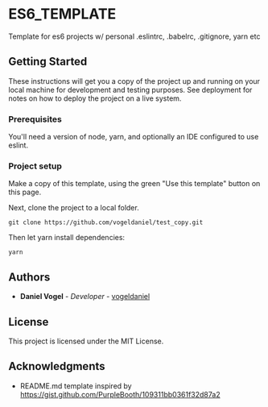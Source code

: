 # ES6_TEMPLATE

Template for es6 projects w/ personal .eslintrc, .babelrc, .gitignore, yarn etc

## Getting Started

These instructions will get you a copy of the project up and running on your local machine for development and testing purposes. See deployment for notes on how to deploy the project on a live system.

### Prerequisites

You'll need a version of node, yarn, and optionally an IDE configured to use eslint.

### Project setup

Make a copy of this template, using the green "Use this template" button on this page.

Next, clone the project to a local folder.

```
git clone https://github.com/vogeldaniel/test_copy.git
```

Then let yarn install dependencies:

```
yarn
```

## Authors

* **Daniel Vogel** - *Developer* - [vogeldaniel](https://github.com/vogeldaniel)

## License

This project is licensed under the MIT License.

## Acknowledgments

* README.md template inspired by https://gist.github.com/PurpleBooth/109311bb0361f32d87a2
